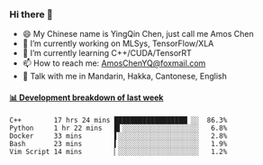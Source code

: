 ### Hi there 👋
- 😄 My Chinese name is YingQin Chen, just call me Amos Chen
- 🔭 I’m currently working on MLSys, TensorFlow/XLA
- 🌱 I’m currently learning C++/CUDA/TensorRT
- 📫 How to reach me: AmosChenYQ@foxmail.com
- 💬 Talk with me in Mandarin, Hakka, Cantonese, English

<!-- waka-box start -->
#### <a href="https://gist.github.com/becb911736b10de673d72f2a472b1e52" target="_blank">📊 Development breakdown of last week</a>
```text
C++        17 hrs 24 mins ██████████████████▏░░  86.3%
Python     1 hr 22 mins   █▍░░░░░░░░░░░░░░░░░░░   6.8%
Docker     33 mins        ▌░░░░░░░░░░░░░░░░░░░░   2.8%
Bash       23 mins        ▍░░░░░░░░░░░░░░░░░░░░   1.9%
Vim Script 14 mins        ▏░░░░░░░░░░░░░░░░░░░░   1.2%
```
<!-- waka-box end -->


<!--
**AmosChenYQ/AmosChenYQ** is a ✨ _special_ ✨ repository because its `README.md` (this file) appears on your GitHub profile.

Here are some ideas to get you started:

- 🔭 I’m currently working on 
- 🌱 I’m currently learning ...
- 👯 I’m looking to collaborate on ...
- 🤔 I’m looking for help with ...
- 📫 How to reach me: AmosChenYQ@foxmail.com
- 😄 Pronouns: ...
- ⚡ Fun fact: ...
-->
